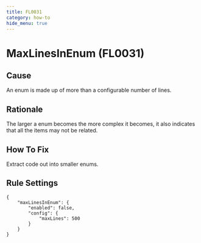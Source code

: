 ```yaml
---
title: FL0031
category: how-to
hide_menu: true
---
```


# MaxLinesInEnum (FL0031)

## Cause

An enum is made up of more than a configurable number of lines.

## Rationale

The larger a enum becomes the more complex it becomes, it also indicates that all the items may not be related.

## How To Fix

Extract code out into smaller enums.

## Rule Settings

    {
        "maxLinesInEnum": {
            "enabled": false,
            "config": {
                "maxLines": 500
            }
        }
    }
